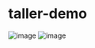 # taller-demo
![image](https://github.com/user-attachments/assets/2c323e08-e78c-4443-b157-7153501504f4)
![image](https://github.com/user-attachments/assets/002136d0-2610-43ac-8f05-fde0629b4418)
